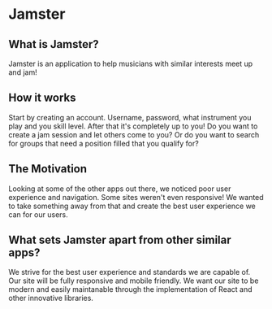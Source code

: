 # Jamster

## What is Jamster?
<p>Jamster is an application to help musicians with similar interests meet up and jam!</p>

## How it works
<p>Start by creating an account. Username, password, what instrument you play and you skill level.
After that it's completely up to you! Do you want to create a jam session and let others come to you? Or do you want to search for groups that need a position filled that you qualify for?</p>

## The Motivation
<p>Looking at some of the other apps out there, we noticed poor user experience and navigation. Some sites weren't even responsive! We wanted to take something away from that and create the best user experience we can for our users.</p>

## What sets Jamster apart from other similar apps?
<p>We strive for the best user experience and standards we are capable of. Our site will be fully responsive and mobile friendly. We want our site to be modern and easily maintanable through the implementation of React and other innovative libraries.</p>

